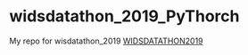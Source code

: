 # widsdatathon_2019_PyThorch
My repo for wisdatathon_2019 
<a href = "https://www.kaggle.com/c/widsdatathon2019" target="_blank">WIDSDATATHON2019</a> 
